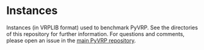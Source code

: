 # Instances

Instances (in VRPLIB format) used to benchmark PyVRP.
See the directories of this repository for further information.
For questions and comments, please open an issue in the [main PyVRP repository](https://github.com/PyVRP/PyVRP).
